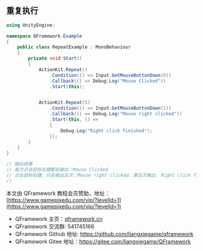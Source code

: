 ﻿## 重复执行

```csharp
using UnityEngine;

namespace QFramework.Example
{
    public class RepeatExample : MonoBehaviour
    {
        private void Start()
        {
            ActionKit.Repeat()
                .Condition(() => Input.GetMouseButtonDown(0))
                .Callback(() => Debug.Log("Mouse Clicked"))
                .Start(this);


            ActionKit.Repeat(5)
                .Condition(() => Input.GetMouseButtonDown(1))
                .Callback(() => Debug.Log("Mouse right clicked"))
                .Start(this, () =>
                {
                    Debug.Log("Right click finished");
                });
        }
    }
}

// 输出结果
// 每次点击鼠标左键都会输出：Mouse Clicked 
// 点击鼠标右键，只会输出五次：Mouse right clicked，第五次输出  Right click finished
// 
```

本文由 QFramework 教程会员赞助，地址：[https://www.gamepixedu.com/vip/?levelId=1](https://www.gamepixedu.com/vip/?levelId=1)

* QFramework 主页：[qframework.cn](https://qframework.cn)
* QFramework 交流群: 541745166
* QFramework Github 地址: <https://github.com/liangxiegame/qframework>
* QFramework Gitee 地址：<https://gitee.com/liangxiegame/QFramework>